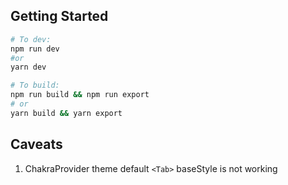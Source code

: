 ## Getting Started

```bash
# To dev:
npm run dev
#or
yarn dev

# To build:
npm run build && npm run export
# or
yarn build && yarn export
```

## Caveats

1. ChakraProvider theme default `<Tab>` baseStyle is not working
